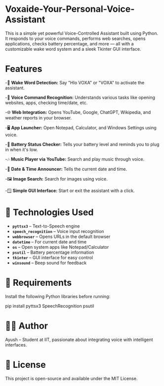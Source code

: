 # Voxaide-Your-Personal-Voice-Assistant
This is a simple yet powerful Voice-Controlled Assistant built using Python. It responds to your voice commands, performs web searches, opens applications, checks battery percentage, and more — all with a customizable wake word system and a sleek Tkinter GUI interface.

# Features

-🎤 **Wake Word Detection:** Say "Hlo VOXA" or "VOXA" to activate the assistant.

-🧠 **Voice Command Recognition:** Understands various tasks like opening websites, apps, checking time/date, etc.

-🌐 **Web Integration:** Opens YouTube, Google, ChatGPT, Wikipedia, and weather reports in your browser.

-🖥️ **App Launcher:** Open Notepad, Calculator, and Windows Settings using voice.

-🔋 **Battery Status Checker:** Tells your battery level and reminds you to plug in when it's low.

-🎶 **Music Player via YouTube:** Search and play music through voice.

-📅 **Date & Time Announcer:** Tells the current date and time.

-🖼️ **Image Search:** Search for images using voice.

-🪟 **Simple GUI Interface:** Start or exit the assistant with a click.

 # 🧰 Technologies Used
 
- **`pyttsx3`** – Text-to-Speech engine
- **`speech_recognition`** – Voice input recognition
- **`webbrowser`** – Opens URLs in the default browser
- **`datetime`** – For current date and time
- **`os`** – Open system apps like Notepad/Calculator
- **`psutil`** – Battery percentage information
- **`tkinter`** – GUI interface for easy control
- **`winsound`** – Beep sound for feedback

# 📝 Requirements

Install the following Python libraries before running:

pip install pyttsx3 SpeechRecognition psutil

# 🙋‍♂️ Author
Ayush – Student at IIT, passionate about integrating voice with intelligent interfaces.

# 📜 License
This project is open-source and available under the MIT License.
